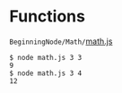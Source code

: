 # Functions

`BeginningNode/Math/`[math.js](BeginningNode/Math/math.js)

```
$ node math.js 3 3
9
$ node math.js 3 4
12
```